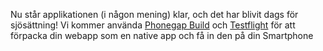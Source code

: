 Nu står applikationen (i någon mening) klar, och det har blivit dags för sjösättning! Vi kommer använda [Phonegap Build]() och [Testflight]() för att förpacka din webapp som en native app och få in den på din Smartphone
